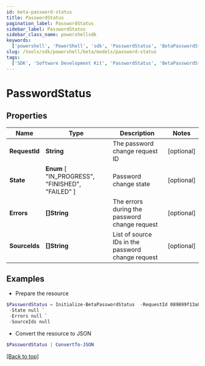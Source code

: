 ```yaml
---
id: beta-password-status
title: PasswordStatus
pagination_label: PasswordStatus
sidebar_label: PasswordStatus
sidebar_class_name: powershellsdk
keywords:
  ['powershell', 'PowerShell', 'sdk', 'PasswordStatus', 'BetaPasswordStatus']
slug: /tools/sdk/powershell/beta/models/password-status
tags:
  ['SDK', 'Software Development Kit', 'PasswordStatus', 'BetaPasswordStatus']
---
```


# PasswordStatus

## Properties

| Name | Type | Description | Notes |
| --- | --- | --- | --- |
| **RequestId** | **String** | The password change request ID | [optional] |
| **State** | **Enum** [ "IN_PROGRESS", "FINISHED", "FAILED" ] | Password change state | [optional] |
| **Errors** | **[]String** | The errors during the password change request | [optional] |
| **SourceIds** | **[]String** | List of source IDs in the password change request | [optional] |

## Examples

- Prepare the resource

```powershell
$PasswordStatus = Initialize-BetaPasswordStatus  -RequestId 089899f13a8f4da7824996191587bab9 `
 -State null `
 -Errors null `
 -SourceIds null
```

- Convert the resource to JSON

```powershell
$PasswordStatus | ConvertTo-JSON
```

[[Back to top]](#)
